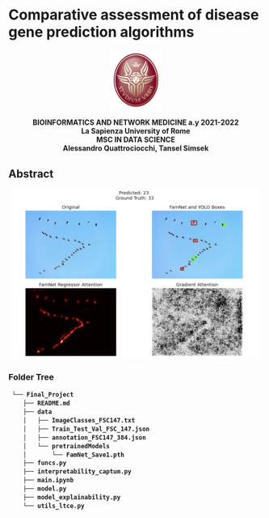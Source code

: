 # Comparative assessment of disease gene prediction algorithms

<p align="center">
<img src=https://github.com/BI-TeamProject/Final_project/blob/main/sapienza_logo.jpg width="100"/>
 </p>
  
  <p align="center">
  <b>BIOINFORMATICS AND NETWORK MEDICINE a.y 2021-2022<br />
La Sapienza University of Rome <br />
MSC IN DATA SCIENCE<b>  <br />
Alessandro Quattrociocchi, Tansel Simsek<b> <br />
</p>
  
  

## Abstract

  

  
  
  
  
<p align="center">
<img src="https://github.com/AMLSapienza/Final_Project/blob/main/data/im_presentation.png" width="500"/ >
</p>
   
### Folder Tree
```bash
 └── Final_Project
    ├── README.md
    ├── data
    │   ├── ImageClasses_FSC147.txt
    │   ├── Train_Test_Val_FSC_147.json
    │   ├── annotation_FSC147_384.json
    │   └── pretrainedModels
    │       └── FamNet_Save1.pth
    ├── funcs.py
    ├── interpretability_captum.py
    ├── main.ipynb
    ├── model.py
    ├── model_explainability.py
    └── utils_ltce.py
```

